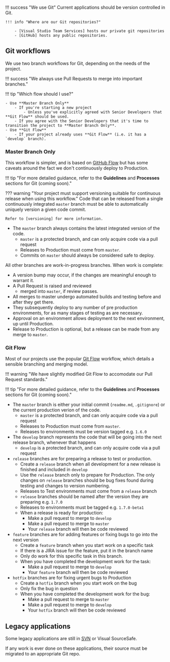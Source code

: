 !!! success "We use Git"
    Current applications should be version controlled in Git.

    !!! info "Where are our Git repositories?"
        
        - [Visual Studio Team Services] hosts our private git repositories
        - [GitHub] hosts any public repositories.

[Visual Studio Team Services]: https://universityofnottingham.visualstudio.com
[GitHub]: https://github.com/universityofnottingham

## Git workflows

We use two branch workflows for Git, depending on the needs of the project.

!!! success "We always use Pull Requests to merge into important branches."

!!! tip "Which flow should I use?"
    
    - Use **Master Branch Only**
        - If you're starting a new project
            - Unless you've explicitly agreed with Senior Developers that **Git Flow** should be used.
        - If you agree with the Senior Developers that it's time to transition the project to **Master Branch Only**.
    - Use **Git Flow**
        - If your project already uses **Git Flow** (i.e. it has a `develop` branch).

### Master Branch Only

This workflow is simpler, and is based on [GitHub Flow] but has some caveats around the fact we don't continuously deploy to Production.

!!! tip "For more detailed guidance, refer to the **Guidelines** and **Processes** sections for Git (coming soon)."

??? warning "Your project must support versioning suitable for continuous release when using this workflow."
    Code that can be released from a single continuously integrated `master` branch must be able to automatically uniquely version a given code commit.
    
    Refer to [versioning] for more information.

- The `master` branch always contains the latest integrated version of the code.
    - `master` is a protected branch, and can only acquire code via a pull request
    - Releases to Production must come from `master`.
    - Commits on `master` should always be considered safe to deploy.

All other branches are work-in-progress branches. When work is complete:

- A version bump may occur, if the changes are meaningful enough to warrant it.
- A Pull Request is raised and reviewed
    - merged into `master`, if review passes.
- All merges to master undergo automated builds and testing before and after they get there.
- They subsequently deploy to any number of pre production environments, for as many stages of testing as are necessary.
- Approval on an environment allows deployment to the next environment, up until Production.
- Release to Production is optional, but a release can be made from any merge to `master`.

[GitHub Flow]: https://guides.github.com/introduction/flow/
[versioning]: ./versioning

### Git Flow

Most of our projects use the popular [Git Flow] workflow, which details a sensible branching and merging model.

!!! warning "We have slightly modified Git Flow to accomodate our Pull Request standards."

!!! tip "For more detailed guidance, refer to the **Guidelines** and **Processes** sections for Git (coming soon)."

- The `master` branch is either your initial commit (`readme.md`, `.gitignore`) or the current production verion of the code.
    - `master` is a protected branch, and can only acquire code via a pull request
    - Releases to Production must come from `master`.
    - Releases to environments must be version tagged e.g. `1.6.0`
- The `develop` branch represents the code that will be going into the next release branch, whenever that happens
    - `develop` is a protected branch, and can only acquire code via a pull request
- `release` branches are for preparing a release to test or production.
    - Create a `release` branch when all development for a new release is finished and included in `develop`
    - Use the `release` branch only to prepare for Production. The only changes on `release` branches should be bug fixes found during testing and changes to version numbering.
    - Releases to Test environments must come from a `release` branch
    - `release` branches should be named after the version they are preparing e.g. `1.7.0`
    - Releases to environments must be tagged e.g. `1.7.0-beta1`
    - When a release is ready for production:
        - Make a pull request to merge to `develop`
        - Make a pull request to merge to `master`
        - Your `release` branch will then be code reviewed
- `feature` branches are for adding features or fixing bugs to go into the next version
    - Create a `feature` branch when you start work on a specific task
    - If there is a JIRA issue for the feature, put it in the branch name
    - Only do work for this specific task in this branch.
    - When you have completed the development work for the task:
        - Make a pull request to merge to `develop`
        - Your `feature` branch will then be code reviewed
- `hotfix` branches are for fixing urgent bugs to Production
    - Create a `hotfix` branch when you start work on the bug
    - Only fix the bug in question
    - When you have completed the development work for the bug:
        - Make a pull request to merge to `master`
        - Make a pull request to merge to `develop`
        - Your `hotfix` branch will then be code reviewed

[Git Flow]: https://nvie.com/files/Git-branching-model.pdf

## Legacy applications

Some legacy applications are still in [SVN] or Visual SourceSafe.

If any work is ever done on these applications, their source must be migrated to an appropriate Git repo.

[SVN]: http://svn.nottingham.ac.uk